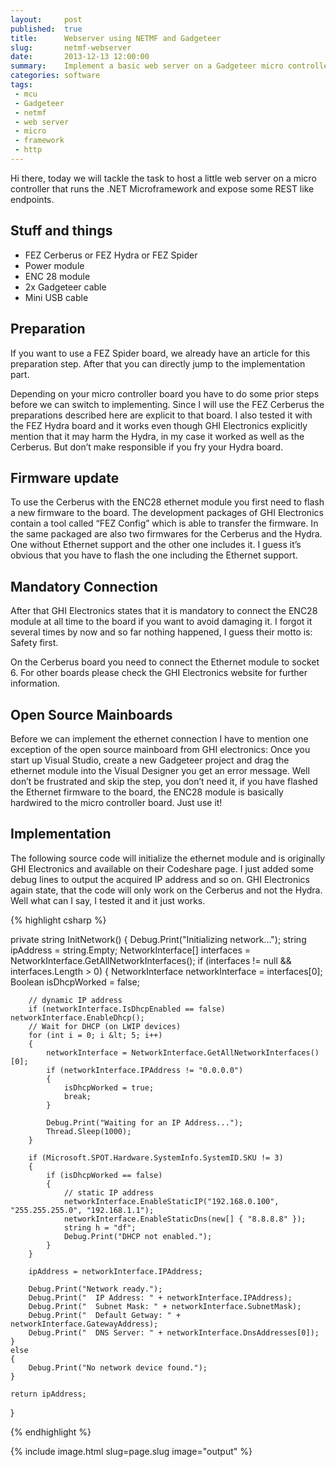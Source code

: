 ```yaml
---
layout:     post
published:  true
title:      Webserver using NETMF and Gadgeteer
slug:       netmf-webserver
date:       2013-12-13 12:00:00
summary:    Implement a basic web server on a Gadgeteer micro controller using the .net micro framework.
categories: software
tags:
 - mcu
 - Gadgeteer
 - netmf
 - web server
 - micro
 - framework
 - http
---
```


Hi there, today we will tackle the task to host a little web server on a micro controller that runs the 
.NET Microframework and expose some REST like endpoints.

## Stuff and things

* FEZ Cerberus or FEZ Hydra or FEZ Spider
* Power module
* ENC 28 module
* 2x Gadgeteer cable
* Mini USB cable

## Preparation

If you want to use a FEZ Spider board, we already have an article for this preparation step. 
After that you can directly jump to the implementation part.

Depending on your micro controller board you have to do some prior steps before we can switch to implementing. 
Since I will use the FEZ Cerberus the preparations described here are explicit to that board. 
I also tested it with the FEZ Hydra board and it works even though GHI Electronics explicitly mention that it 
may harm the Hydra, in my case it worked as well as the Cerberus. But don’t make responsible if you fry your Hydra board.

## Firmware update

To use the Cerberus with the ENC28 ethernet module you first need to flash a new firmware to the board. 
The development packages of GHI Electronics contain a tool called “FEZ Config” which is able to transfer the firmware. 
In the same packaged are also two firmwares for the Cerberus and the Hydra. One without Ethernet support and the 
other one includes it. I guess it’s obvious that you have to flash the one including the Ethernet support.

## Mandatory Connection

After that GHI Electronics states that it is mandatory to connect the ENC28 module at all time to the board 
if you want to avoid damaging it. I forgot it several times by now and so far nothing happened, I guess their 
motto is: Safety first.

On the Cerberus board you need to connect the Ethernet module to socket 6. For other boards please check 
the GHI Electronics website for further information.

## Open Source Mainboards

Before we can implement the ethernet connection I have to mention one exception of the open source mainboard 
from GHI electronics: Once you start up Visual Studio, create a new Gadgeteer project and drag the ethernet 
module into the Visual Designer you get an error message. Well don’t be frustrated and skip the step, you don’t 
need it, if you have flashed the Ethernet firmware to the board, the ENC28 module is basically hardwired to the 
micro controller board. Just use it!

## Implementation

The following source code will initialize the ethernet module and is originally GHI Electronics and available on 
their Codeshare page. I just added some debug lines to output the acquired IP address and so on. GHI Electronics 
again state, that the code will only work on the Cerberus and not the Hydra. Well what can I say, I tested it and 
it just works.

{% highlight csharp %}

private string InitNetwork()
{
    Debug.Print("Initializing network...");
    string ipAddress = string.Empty;
    NetworkInterface[] interfaces = NetworkInterface.GetAllNetworkInterfaces();
    if (interfaces != null &amp;&amp; interfaces.Length &gt; 0)
    {
        NetworkInterface networkInterface = interfaces[0];
        Boolean isDhcpWorked = false;
 
        // dynamic IP address
        if (networkInterface.IsDhcpEnabled == false) networkInterface.EnableDhcp();
        // Wait for DHCP (on LWIP devices)
        for (int i = 0; i &lt; 5; i++)
        {
            networkInterface = NetworkInterface.GetAllNetworkInterfaces()[0];
            if (networkInterface.IPAddress != "0.0.0.0")
            {
                isDhcpWorked = true;
                break;
            }
 
            Debug.Print("Waiting for an IP Address...");
            Thread.Sleep(1000);
        }
 
        if (Microsoft.SPOT.Hardware.SystemInfo.SystemID.SKU != 3)
        {
            if (isDhcpWorked == false)
            {
                // static IP address
                networkInterface.EnableStaticIP("192.168.0.100", "255.255.255.0", "192.168.1.1");
                networkInterface.EnableStaticDns(new[] { "8.8.8.8" });
                string h = "df";
                Debug.Print("DHCP not enabled.");
            }
        }
 
        ipAddress = networkInterface.IPAddress;
 
        Debug.Print("Network ready.");
        Debug.Print("  IP Address: " + networkInterface.IPAddress);
        Debug.Print("  Subnet Mask: " + networkInterface.SubnetMask);
        Debug.Print("  Default Getway: " + networkInterface.GatewayAddress);
        Debug.Print("  DNS Server: " + networkInterface.DnsAddresses[0]);
    }
    else
    {
        Debug.Print("No network device found.");
    }
 
    return ipAddress;
}

{% endhighlight %}

{% include image.html slug=page.slug image="output" %}
